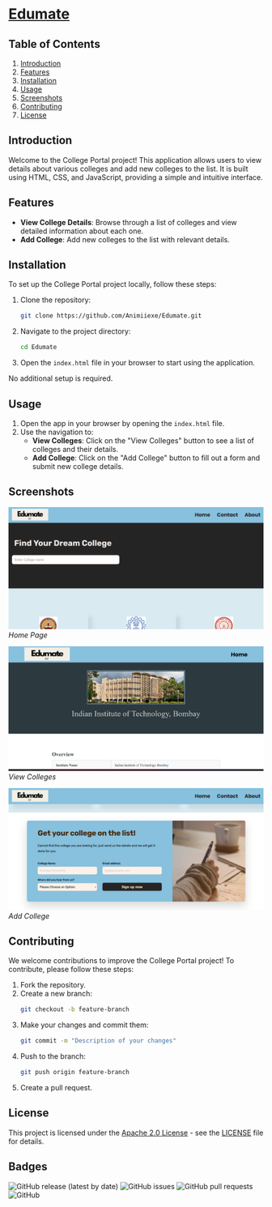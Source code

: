 # [Edumate](https://animiiexe.github.io/Edumate/Edumate/index.html)

## Table of Contents
1. [Introduction](#introduction)
2. [Features](#features)
3. [Installation](#installation)
4. [Usage](#usage)
5. [Screenshots](#screenshots)
6. [Contributing](#contributing)
7. [License](#license)

## Introduction
Welcome to the College Portal project! This application allows users to view details about various colleges and add new colleges to the list. It is built using HTML, CSS, and JavaScript, providing a simple and intuitive interface.

## Features
- **View College Details**: Browse through a list of colleges and view detailed information about each one.
- **Add College**: Add new colleges to the list with relevant details.

## Installation
To set up the College Portal project locally, follow these steps:

1. Clone the repository:
    ```sh
    git clone https://github.com/Animiiexe/Edumate.git
    ```

2. Navigate to the project directory:
    ```sh
    cd Edumate
    ```

3. Open the `index.html` file in your browser to start using the application.

No additional setup is required.

## Usage
1. Open the app in your browser by opening the `index.html` file.
2. Use the navigation to:
    - **View Colleges**: Click on the "View Colleges" button to see a list of colleges and their details.
    - **Add College**: Click on the "Add College" button to fill out a form and submit new college details.

## Screenshots
![Home Page](Edumate/c1.png)
*Home Page*

![View Colleges](Edumate/c3.png)
*View Colleges*

![Add College](Edumate/c2.png)
*Add College*

## Contributing
We welcome contributions to improve the College Portal project! To contribute, please follow these steps:

1. Fork the repository.
2. Create a new branch:
    ```sh
    git checkout -b feature-branch
    ```
3. Make your changes and commit them:
    ```sh
    git commit -m "Description of your changes"
    ```
4. Push to the branch:
    ```sh
    git push origin feature-branch
    ```
5. Create a pull request.

## License
This project is licensed under the [Apache 2.0 License](LICENSE) - see the [LICENSE](LICENSE) file for details.

## Badges
![GitHub release (latest by date)](https://img.shields.io/github/v/release/Animiiexe/Edumate)
![GitHub issues](https://img.shields.io/github/issues/Animiiexe/Edumate)
![GitHub pull requests](https://img.shields.io/github/issues-pr/Animiiexe/Edumate)
![GitHub](https://img.shields.io/github/license/Animiiexe/Edumate)
